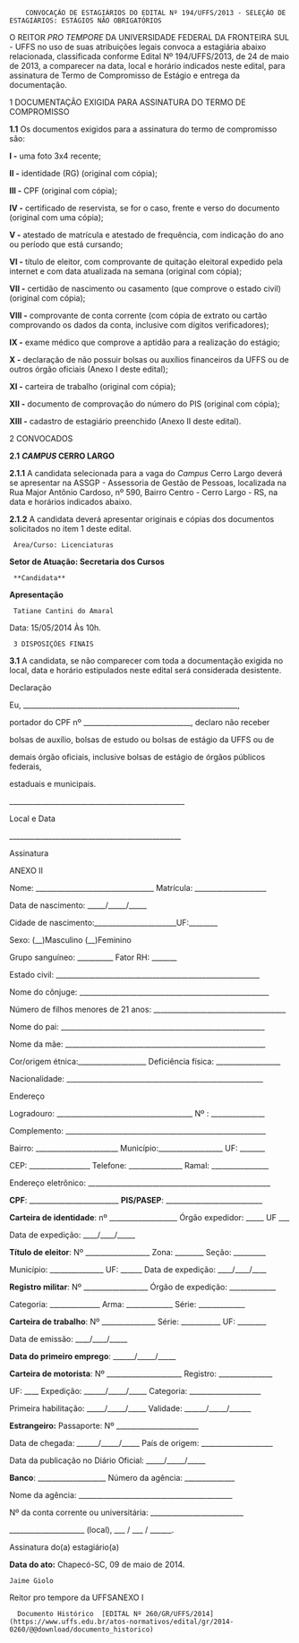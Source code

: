         CONVOCAÇÃO DE ESTAGIÁRIOS DO EDITAL Nº 194/UFFS/2013 - SELEÇÃO DE ESTAGIÁRIOS: ESTÁGIOS NÃO OBRIGATÓRIOS  

O REITOR *PRO TEMPORE* DA UNIVERSIDADE FEDERAL DA FRONTEIRA SUL - UFFS no uso de suas atribuições legais convoca a estagiária abaixo relacionada, classificada conforme Edital Nº 194/UFFS/2013, de 24 de maio de 2013, a comparecer na data, local e horário indicados neste edital, para assinatura de Termo de Compromisso de Estágio e entrega da documentação.

 1 DOCUMENTAÇÃO EXIGIDA PARA ASSINATURA DO TERMO DE COMPROMISSO

 **1.1** Os documentos exigidos para a assinatura do termo de compromisso são:

 **I -** uma foto 3x4 recente;

 **II -** identidade (RG) (original com cópia);

 **III -** CPF (original com cópia);

 **IV -** certificado de reservista, se for o caso, frente e verso do documento (original com uma cópia);

 **V -** atestado de matrícula e atestado de frequência, com indicação do ano ou período que está cursando;

 **VI -** título de eleitor, com comprovante de quitação eleitoral expedido pela internet e com data atualizada na semana (original com cópia);

 **VII -** certidão de nascimento ou casamento (que comprove o estado civil) (original com cópia);

 **VIII -** comprovante de conta corrente (com cópia de extrato ou cartão comprovando os dados da conta, inclusive com dígitos verificadores);

 **IX -** exame médico que comprove a aptidão para a realização do estágio;

 **X -** declaração de não possuir bolsas ou auxílios financeiros da UFFS ou de outros órgão oficiais (Anexo I deste edital);

 **XI -** carteira de trabalho (original com cópia);

 **XII -** documento de comprovação do número do PIS (original com cópia);

 **XIII -** cadastro de estagiário preenchido (Anexo II deste edital).

 2 CONVOCADOS

 **2.1** ***CAMPUS* CERRO LARGO**

 **2.1.1** A candidata selecionada para a vaga do *Campus* Cerro Largo deverá se apresentar na ASSGP - Assessoria de Gestão de Pessoas, localizada na Rua Major Antônio Cardoso, nº 590, Bairro Centro - Cerro Largo - RS, na data e horários indicados abaixo.

 **2.1.2** A candidata deverá apresentar originais e cópias dos documentos solicitados no item 1 deste edital.

     Área/Curso: Licenciaturas

 **Setor de Atuação: Secretaria dos Cursos**

     **Candidata**

   **Apresentação**

     Tatiane Cantini do Amaral

   Data: 15/05/2014 Às 10h.

     3 DISPOSIÇÕES FINAIS

 **3.1** A candidata, se não comparecer com toda a documentação exigida no local, data e horário estipulados neste edital será considerada desistente.

 Declaração

 Eu, \_\_\_\_\_\_\_\_\_\_\_\_\_\_\_\_\_\_\_\_\_\_\_\_\_\_\_\_\_\_\_\_\_\_\_\_\_\_\_\_\_\_\_\_\_\_\_\_\_\_\_\_\_\_\_\_\_\_\_\_,

 portador do CPF nº \_\_\_\_\_\_\_\_\_\_\_\_\_\_\_\_\_\_\_\_\_\_\_\_\_\_\_\_\_\_, declaro não receber

 bolsas de auxílio, bolsas de estudo ou bolsas de estágio da UFFS ou de

 demais órgão oficiais, inclusive bolsas de estágio de órgãos públicos federais,

 estaduais e municipais.

 \_\_\_\_\_\_\_\_\_\_\_\_\_\_\_\_\_\_\_\_\_\_\_\_\_\_\_\_\_\_\_\_\_\_\_\_\_\_\_\_\_\_\_\_\_\_\_\_\_

 Local e Data

 \_\_\_\_\_\_\_\_\_\_\_\_\_\_\_\_\_\_\_\_\_\_\_\_\_\_\_\_\_\_\_\_\_\_\_\_\_\_\_\_\_\_\_\_\_\_\_\_

 Assinatura

  

 ANEXO II

 Nome: \_\_\_\_\_\_\_\_\_\_\_\_\_\_\_\_\_\_\_\_\_\_\_\_\_\_\_\_\_\_\_\_\_ Matrícula: \_\_\_\_\_\_\_\_\_\_\_\_\_\_\_\_\_\_\_\_

 Data de nascimento: \_\_\_\_\_/\_\_\_\_\_/\_\_\_\_\_

 Cidade de nascimento:\_\_\_\_\_\_\_\_\_\_\_\_\_\_\_\_\_\_\_\_\_\_\_UF:\_\_\_\_\_\_\_\_

 Sexo: (\_\_)Masculino (\_\_)Feminino

 Grupo sanguíneo: \_\_\_\_\_\_\_\_\_\_ Fator RH: \_\_\_\_\_\_\_

 Estado civil: \_\_\_\_\_\_\_\_\_\_\_\_\_\_\_\_\_\_\_\_\_\_\_\_\_\_\_\_\_\_\_\_\_\_\_\_\_\_\_\_\_\_\_\_\_\_\_\_\_\_\_\_\_\_\_\_\_

 Nome do cônjuge: \_\_\_\_\_\_\_\_\_\_\_\_\_\_\_\_\_\_\_\_\_\_\_\_\_\_\_\_\_\_\_\_\_\_\_\_\_\_\_\_\_\_\_\_\_\_\_\_\_\_\_\_\_

 Número de filhos menores de 21 anos: \_\_\_\_\_\_\_\_\_\_\_\_\_\_\_\_\_\_\_\_\_\_\_\_\_\_\_\_\_\_\_\_\_\_\_\_\_

 Nome do pai: \_\_\_\_\_\_\_\_\_\_\_\_\_\_\_\_\_\_\_\_\_\_\_\_\_\_\_\_\_\_\_\_\_\_\_\_\_\_\_\_\_\_\_\_\_\_\_\_\_\_\_\_\_\_\_\_\_

 Nome da mãe: \_\_\_\_\_\_\_\_\_\_\_\_\_\_\_\_\_\_\_\_\_\_\_\_\_\_\_\_\_\_\_\_\_\_\_\_\_\_\_\_\_\_\_\_\_\_\_\_\_\_\_\_\_\_\_\_

 Cor/origem étnica:\_\_\_\_\_\_\_\_\_\_\_\_\_\_\_\_\_\_\_ Deficiência física: \_\_\_\_\_\_\_\_\_\_\_\_\_\_\_\_\_\_

 Nacionalidade: \_\_\_\_\_\_\_\_\_\_\_\_\_\_\_\_\_\_\_\_\_\_\_\_\_\_\_\_\_\_\_\_\_\_\_\_\_\_\_\_\_\_\_\_\_\_\_\_\_\_\_\_\_\_\_

 Endereço

 Logradouro: \_\_\_\_\_\_\_\_\_\_\_\_\_\_\_\_\_\_\_\_\_\_\_\_\_\_\_\_\_\_\_\_\_\_\_\_\_\_ Nº : \_\_\_\_\_\_\_\_\_\_\_\_\_\_\_

 Complemento: \_\_\_\_\_\_\_\_\_\_\_\_\_\_\_\_\_\_\_\_\_\_\_\_\_\_\_\_\_\_\_\_\_\_\_\_\_\_\_\_\_\_\_\_\_\_\_\_\_\_\_\_\_\_\_\_

 Bairro: \_\_\_\_\_\_\_\_\_\_\_\_\_\_\_\_\_\_\_\_\_\_\_ Município:\_\_\_\_\_\_\_\_\_\_\_\_\_\_\_\_\_\_ UF: \_\_\_\_\_\_\_

 CEP: \_\_\_\_\_\_\_\_\_\_\_\_\_\_\_\_\_ Telefone: \_\_\_\_\_\_\_\_\_\_\_\_\_\_\_ Ramal: \_\_\_\_\_\_\_\_\_\_\_\_\_\_\_\_

 Endereço eletrônico: \_\_\_\_\_\_\_\_\_\_\_\_\_\_\_\_\_\_\_\_\_\_\_\_\_\_\_\_\_\_\_\_\_\_\_\_\_\_\_\_\_\_\_\_\_\_\_\_\_\_\_

 **CPF**: \_\_\_\_\_\_\_\_\_\_\_\_\_\_\_\_\_\_\_\_\_\_\_\_\_ **PIS/PASEP**: \_\_\_\_\_\_\_\_\_\_\_\_\_\_\_\_\_\_\_\_\_\_\_\_\_\_\_

 **Carteira de identidade**: nº \_\_\_\_\_\_\_\_\_\_\_\_\_\_\_\_\_\_\_ Órgão expedidor: \_\_\_\_\_ UF \_\_\_

 Data de expedição: \_\_\_\_/\_\_\_\_/\_\_\_\_\_

 **Título de eleitor**: Nº \_\_\_\_\_\_\_\_\_\_\_\_\_\_\_\_\_\_ Zona: \_\_\_\_\_\_\_\_ Seção: \_\_\_\_\_\_\_\_\_

 Município: \_\_\_\_\_\_\_\_\_\_\_\_\_\_\_ UF: \_\_\_\_\_\_ Data de expedição: \_\_\_\_/\_\_\_\_/\_\_\_\_

 **Registro militar**: Nº \_\_\_\_\_\_\_\_\_\_\_\_\_\_\_\_\_\_ Órgão de expedição: \_\_\_\_\_\_\_\_\_\_\_\_\_

 Categoria: \_\_\_\_\_\_\_\_\_\_\_\_\_\_ Arma: \_\_\_\_\_\_\_\_\_\_\_\_\_ Série: \_\_\_\_\_\_\_\_\_\_\_\_\_

 **Carteira de trabalho**: Nº \_\_\_\_\_\_\_\_\_\_\_\_\_\_\_ Série: \_\_\_\_\_\_\_\_\_\_\_ UF: \_\_\_\_\_\_\_\_

 Data de emissão: \_\_\_\_/\_\_\_\_/\_\_\_\_\_

 **Data do primeiro emprego**: \_\_\_\_\_\_/\_\_\_\_\_/\_\_\_\_\_

 **Carteira de motorista**: Nº \_\_\_\_\_\_\_\_\_\_\_\_\_\_\_\_\_\_\_\_\_ Registro: \_\_\_\_\_\_\_\_\_\_\_\_\_\_\_

 UF: \_\_\_\_ Expedição: \_\_\_\_\_\_/\_\_\_\_\_/\_\_\_\_\_ Categoria: \_\_\_\_\_\_\_\_\_\_\_\_\_\_\_\_\_\_\_\_

 Primeira habilitação: \_\_\_\_\_/\_\_\_\_\_/\_\_\_\_\_ Validade: \_\_\_\_\_\_/\_\_\_\_\_/\_\_\_\_\_\_

 **Estrangeiro:** Passaporte: Nº \_\_\_\_\_\_\_\_\_\_\_\_\_\_\_\_\_\_\_\_\_\_\_

 Data de chegada: \_\_\_\_\_\_/\_\_\_\_\_/\_\_\_\_\_ País de origem: \_\_\_\_\_\_\_\_\_\_\_\_\_\_\_\_\_\_\_\_

 Data da publicação no Diário Oficial: \_\_\_\_\_/\_\_\_\_\_/\_\_\_\_\_

 **Banco**: \_\_\_\_\_\_\_\_\_\_\_\_\_\_\_\_\_\_\_ Número da agência: \_\_\_\_\_\_\_\_\_\_\_\_\_\_

 Nome da agência: \_\_\_\_\_\_\_\_\_\_\_\_\_\_\_\_\_\_\_\_\_\_\_\_\_\_\_\_\_\_\_\_\_\_\_\_\_\_\_\_\_\_\_

 Nº da conta corrente ou universitária: \_\_\_\_\_\_\_\_\_\_\_\_\_\_\_\_\_\_\_\_\_\_\_\_\_\_

 \_\_\_\_\_\_\_\_\_\_\_\_\_\_\_\_\_\_\_\_\_ (local), \_\_\_ / \_\_\_ / \_\_\_\_\_\_.

 Assinatura do(a) estagiário(a)

  

   **Data do ato:** Chapecó-SC, 09 de maio de 2014.   
 

    Jaime Giolo   
 Reitor pro tempore da UFFSANEXO I 

      Documento Histórico  [EDITAL Nº 260/GR/UFFS/2014](https://www.uffs.edu.br/atos-normativos/edital/gr/2014-0260/@@download/documento_historico)     
      